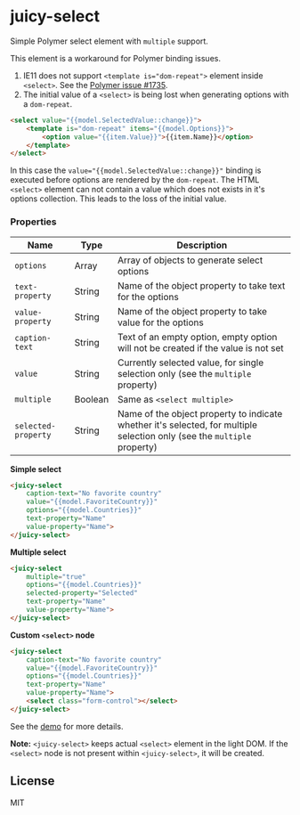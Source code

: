 # juicy-select

Simple Polymer select element with `multiple` support.

This element is a workaround for Polymer binding issues.

1. IE11 does not support `<template is="dom-repeat">` element inside `<select>`. See the [Polymer issue #1735](https://github.com/Polymer/polymer/issues/1735).
2. The initial value of a `<select>` is being lost when generating options with a `dom-repeat`.

```html
<select value="{{model.SelectedValue::change}}">
	<template is="dom-repeat" items="{{model.Options}}">
		<option value="{{item.Value}}">{{item.Name}}</option>
	</template>
</select>
```

In this case the `value="{{model.SelectedValue::change}}"` binding is executed before options are rendered by the `dom-repeat`.
The HTML `<select>` element can not contain a value which does not exists in it's options collection. This leads to the loss of the initial value.

### Properties

Name                | Type    | Description
--------------------|---------|-----------------------------------------------------------------------------------------------------
`options`           | Array   | Array of objects to generate select options
`text-property`     | String  | Name of the object property to take text for the options
`value-property`    | String  | Name of the object property to take value for the options
`caption-text`      | String  | Text of an empty option, empty option will not be created if the value is not set
`value`             | String  | Currently selected value, for single selection only (see the `multiple` property)
`multiple`          | Boolean | Same as `<select multiple>`
`selected-property` | String  | Name of the object property to indicate whether it's selected, for multiple selection only (see the `multiple` property)

**Simple select**

```html
<juicy-select
    caption-text="No favorite country"
    value="{{model.FavoriteCountry}}"
    options="{{model.Countries}}"
    text-property="Name"
    value-property="Name">
</juicy-select>
```

**Multiple select**

```html
<juicy-select
    multiple="true"
    options="{{model.Countries}}"
    selected-property="Selected"
    text-property="Name"
    value-property="Name">
</juicy-select>
```

**Custom `<select>` node**

```html
<juicy-select
    caption-text="No favorite country"
    value="{{model.FavoriteCountry}}"
    options="{{model.Countries}}"
    text-property="Name"
    value-property="Name">
    <select class="form-control"></select>
</juicy-select>
```

See the [demo](http://juicy.github.io/juicy-select/index.html) for more details.

**Note:** `<juicy-select>` keeps actual `<select>` element in the light DOM. If the `<select>` node is not present within `<juicy-select>`, it will be created.

## License

MIT
